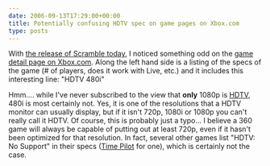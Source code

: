 ```yaml
---
date: 2006-09-13T17:29:00+00:00
title: Potentially confusing HDTV spec on game pages on Xbox.com
type: posts
---
```

With [the release of Scramble today](http://www.majornelson.com/archive/2006/09/13/Xbox-Live-Arcade-Scramble.aspx), I noticed something odd on the [game detail page on Xbox.com](http://www.xbox.com/en-US/games/s/scramblexboxlivearcade/default.htm). Along the left hand side is a listing of the specs of the game (# of players, does it work with Live, etc.) and it includes this interesting line: "HDTV 480i"



Hmm.... while I've never subscribed to the view that **only** 1080p is [HDTV](http://en.wikipedia.org/wiki/HDTV), 480i is most certainly not. Yes, it is one of the resolutions that a HDTV monitor can usually display, but if it isn't 720p, 1080i or 1080p you can't really call it HDTV. Of course, this is probably just a typo... I believe a 360 game will always be capable of putting out at least 720p, even if it hasn't been optimized for that resolution. In fact, several other games list "HDTV: No Support" in their specs ([Time Pilot](http://www.xbox.com/en-US/games/t/timepilotxboxlivearcade/) for one), which is certainly not the case.
